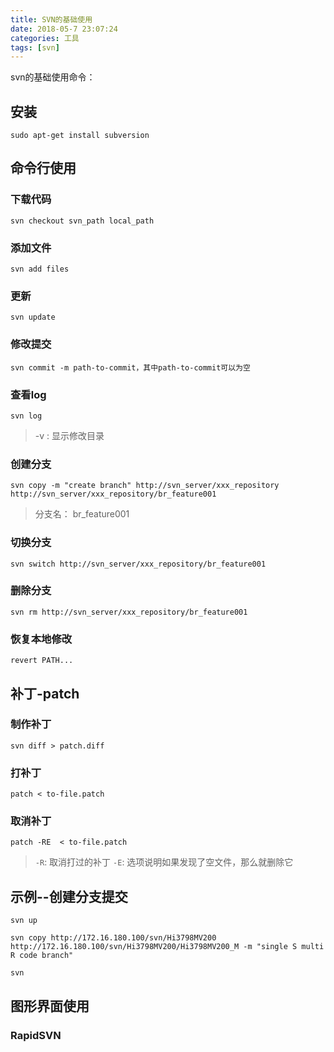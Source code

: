 ```yaml
---
title: SVN的基础使用
date: 2018-05-7 23:07:24
categories: 工具
tags: [svn]
---
```


svn的基础使用命令：

<!--more-->

## 安装

```
sudo apt-get install subversion
```

## 命令行使用

### 下载代码

```
svn checkout svn_path local_path
```

### 添加文件

```
svn add files
```

### 更新

```
svn update
```

### 修改提交

```
svn commit -m path-to-commit，其中path-to-commit可以为空
```

### 查看log

```
svn log
```
> -v : 显示修改目录

### 创建分支

```
svn copy -m "create branch" http://svn_server/xxx_repository http://svn_server/xxx_repository/br_feature001
```
>分支名： br_feature001

### 切换分支

```
svn switch http://svn_server/xxx_repository/br_feature001
```

### 删除分支

```
svn rm http://svn_server/xxx_repository/br_feature001
```

### 恢复本地修改

```
revert PATH...
```

## 补丁-patch

### 制作补丁

```
svn diff > patch.diff
```

### 打补丁

```
patch < to-file.patch
```

### 取消补丁

```
patch -RE  < to-file.patch
```
> `-R`: 取消打过的补丁
> `-E`: 选项说明如果发现了空文件，那么就删除它

## 示例--创建分支提交

```
svn up

svn copy http://172.16.180.100/svn/Hi3798MV200 http://172.16.180.100/svn/Hi3798MV200/Hi3798MV200_M -m "single S multi R code branch"

svn
```

## 图形界面使用

### RapidSVN
